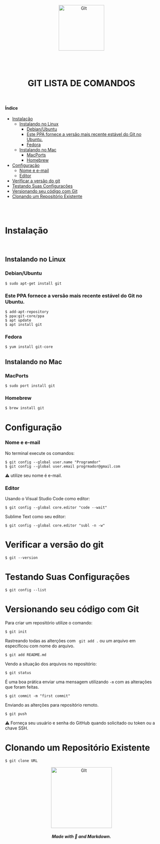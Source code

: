 <div align="center">
<img  height="150" width="150" alt="GIt" src="https://github.com/Gleika-Almeida/Gleika-Almeida/assets/109559491/481990e1-bb5a-4084-a6a0-1e83e2233c10"/>
</div>

<br>
<br>
<br>

<h1 align="center"> GIT LISTA DE COMANDOS</h1>

<br>

#### Índice
- [Instalação](#instalação)
  - [Instalando no Linux](#instalando-no-linux)
    - [Debian/Ubuntu](#debianubuntu)
    - [Este PPA fornece a versão mais recente estável do Git no Ubuntu.](#este-ppa-fornece-a-versão-mais-recente-estável-do-git-no-ubuntu)
    - [Fedora](#fedora)
  - [Instalando no Mac](#instalando-no-mac)
    - [MacPorts](#macports)
    - [Homebrew](#homebrew)
- [Configuração](#configuração)
    - [Nome e e-mail](#nome-e-e-mail)
    - [Editor](#editor)
- [Verificar a versão do git](#verificar-a-versão-do-git)
- [Testando Suas Configurações](#testando-suas-configurações)
- [Versionando seu  código com Git](#versionando-seu--código-com-git)
- [Clonando um Repositório Existente](#clonando-um-repositório-existente)



<br>
<br>



# Instalação

<br>

## Instalando no Linux

### Debian/Ubuntu
```
$ sudo apt-get install git
```
### Este PPA fornece a versão mais recente estável do Git no Ubuntu.
```
$ add-apt-repository  
$ ppa:git-core/ppa  
$ apt update
$ apt install git
```

### Fedora

```
$ yum install git-core
```

## Instalando no Mac

### MacPorts

```
$ sudo port install git
```

### Homebrew

```
$ brew install git
```

# Configuração 

### Nome e e-mail
No terminal execute os comandos:

```
$ git config --global user.name "Programdor"
$ git config --global user.email progrmador@gmail.com
```
⚠️ utilize seu nome é e-mail.

### Editor
Usando o Visual Studio Code como editor:

```
$ git config --global core.editor "code --wait"
```

Sublime Text como seu editor:
```
$ git config --global core.editor "subl -n -w"
```

# Verificar a versão do git

```
$ git --version
```

# Testando Suas Configurações

```
$ git config --list
```

# Versionando seu  código com Git

Para criar um repositório utilize o comando:
```
$ git init
```

Rastreando todas as alterções com   ` git add .` ou um arquivo em específicou com nome do arquivo.

```
$ git add README.md
```

Vendo a situação dos arquivos no repositório:

```
$ git status
```


É uma boa prática enviar uma mensagem utilizando `-m` com as
alterações que foram feitas.

```
$ git commit -m "first commit"
```


Enviando as alterções para repositório remoto.

```
$ git push 

```

⚠️ Forneça seu usuário e senha do GitHub quando solicitado ou token ou a chave SSH.



# Clonando um Repositório Existente

```
$ git clone URL
```





<div align="center">
<img  height="200" width="200" alt="GIt" src="https://media3.giphy.com/media/v1.Y2lkPTc5MGI3NjExdHJ0MTlzbGZ4dzg3eDBsdTYxZmdrajlwN2hzdGVrajJsN3pwY3lzZiZlcD12MV9pbnRlcm5hbF9naWZfYnlfaWQmY3Q9Zw/d7mMsa2P76o5Xn8NAD/giphy.gif"/>
</div>

<h5 align="center">Made with 💜 and Markdown.</h5>
